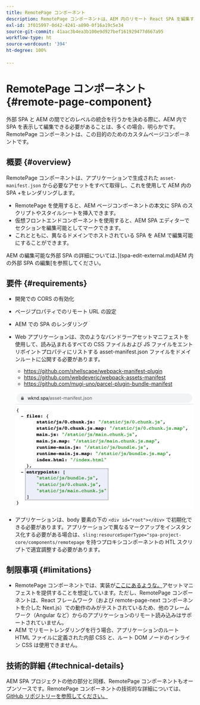 ```yaml
---
title: RemotePage コンポーネント
description: RemotePage コンポーネントは、AEM 内のリモート React SPA を編集するためのカスタムページコンポーネントです。
exl-id: 3f015997-0d42-4241-a890-0f16a19c5e34
source-git-commit: 41aac3b4ea3b100e9d927bef161929477d667a95
workflow-type: ht
source-wordcount: '394'
ht-degree: 100%

---
```


# RemotePage コンポーネント {#remote-page-component}

外部 SPA と AEM の間でどのレベルの統合を行うかを決める際に、AEM 内で SPA を表示して編集できる必要があることは、多くの場合、明らかです。RemotePage コンポーネントは、この目的のためのカスタムページコンポーネントです。

## 概要 {#overview}

RemotePage コンポーネントは、アプリケーションで生成された `asset-manifest.json` から必要なアセットをすべて取得し、これを使用して AEM 内の SPA +をレンダリングします。

* RemotePage を使用すると、AEM ページコンポーネントの本文に SPA のスクリプトやスタイルシートを挿入できます。
* 仮想フロントエンドコンポーネントを使用すると、AEM SPA エディターでセクションを編集可能としてマークできます。
* これとともに、異なるドメインでホストされている SPA を AEM で編集可能にすることができます。

AEM の編集可能な外部 SPA の詳細については、](spa-edit-external.md)AEM 内の外部 SPA の編集[を参照してください。

## 要件 {#requirements}

* 開発での CORS の有効化
* ページプロパティでのリモート URL の設定
* AEM での SPA のレンダリング
* Web アプリケーションは、次のようなバンドラーアセットマニフェストを使用して、読み込まれるすべての CSS ファイルおよび JS ファイルをエントリポイントプロパティにリストする asset-manifest.json ファイルをドメインルートに公開する必要があります。
   * https://github.com/shellscape/webpack-manifest-plugin
   * https://github.com/webdeveric/webpack-assets-manifest
   * https://github.com/mugi-uno/parcel-plugin-bundle-manifest

   ![エントリポイント](assets/asset-manifest-entrypoints.png)

* アプリケーションは、body 要素の下の `<div id="root"></div>` で初期化できる必要があります。アプリケーションで異なるマークアップをインスタンス化する必要がある場合は、`sling:resourceSuperType="spa-project-core/components/remotepage` を持つプロキシコンポーネントの HTL スクリプトで適宜調整する必要があります。

## 制限事項 {#limitations}

* RemotePage コンポーネントでは、実装が[ここにあるような。](https://github.com/shellscape/webpack-manifest-plugin)アセットマニフェストを提供することを想定しています。ただし、RemotePage コンポーネントは、React フレームワーク（および remote-page-next コンポーネントを介した Next.js）での動作のみがテストされているため、他のフレームワーク（Angular など）からのアプリケーションのリモート読み込みはサポートされていません。
* AEM でリモートレンダリングを行う場合、アプリケーションのルート HTML ファイルに定義された内部 CSS と、ルート DOM ノードのインライン CSS は使用できません。

## 技術的詳細 {#technical-details}

AEM SPA プロジェクトの他の部分と同様、RemotePage コンポーネントもオープンソースです。RemotePage コンポーネントの技術的な詳細については、[GitHub リポジトリーを参照してください。](https://github.com/adobe/aem-spa-project-core/tree/master/ui.apps/src/main/content/jcr_root/apps/spa-project-core/components/remotepage)
